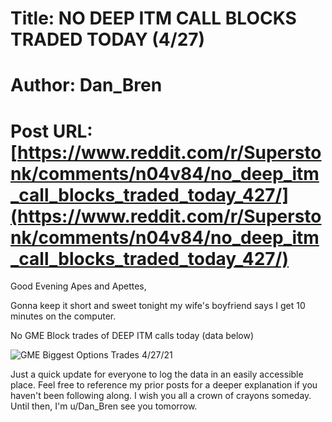 # Title: NO DEEP ITM CALL BLOCKS TRADED TODAY (4/27)
# Author: Dan_Bren
# Post URL: [https://www.reddit.com/r/Superstonk/comments/n04v84/no_deep_itm_call_blocks_traded_today_427/](https://www.reddit.com/r/Superstonk/comments/n04v84/no_deep_itm_call_blocks_traded_today_427/)


Good Evening Apes and Apettes,

Gonna keep it short and sweet tonight my wife's boyfriend says I get 10 minutes on the computer.

No GME Block trades of DEEP ITM calls today (data below)

![GME Biggest Options Trades 4\/27\/21](https://preview.redd.it/7ze44se0stv61.jpg?width=1228&format=pjpg&auto=webp&s=b5b198bac5b0355b383fc48b07edcc6927d7fe21)

Just a quick update for everyone to log the data in an easily accessible place.  Feel free to reference my prior posts for a deeper explanation if you haven't been following along. I wish you all a crown of crayons someday. Until then, I'm u/Dan_Bren see you tomorrow.